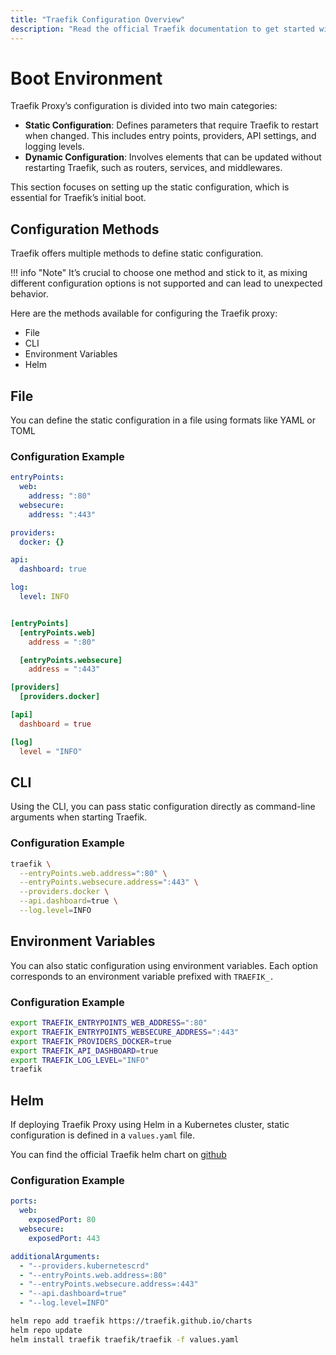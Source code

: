```yaml
---
title: "Traefik Configuration Overview"
description: "Read the official Traefik documentation to get started with configuring the Traefik Proxy."
---
```


# Boot Environment

Traefik Proxy’s configuration is divided into two main categories:

- **Static Configuration**: Defines parameters that require Traefik to restart when changed. This includes entry points, providers, API settings, and logging levels.
- **Dynamic Configuration**: Involves elements that can be updated without restarting Traefik, such as routers, services, and middlewares.

This section focuses on setting up the static configuration, which is essential for Traefik’s initial boot.

## Configuration Methods

Traefik offers multiple methods to define static configuration. 

!!! info "Note"
    It’s crucial to choose one method and stick to it, as mixing different configuration options is not supported and can lead to unexpected behavior.

Here are the methods available for configuring the Traefik proxy:

- File
- CLI
- Environment Variables
- Helm

## File

You can define the static configuration in a file using formats like YAML or TOML

### Configuration Example

```yaml tab="traefik.yml (YAML)"
entryPoints:
  web:
    address: ":80"
  websecure:
    address: ":443"

providers:
  docker: {}

api:
  dashboard: true

log:
  level: INFO
```

```toml tab="traefik.yml (TOML)"

[entryPoints]
  [entryPoints.web]
    address = ":80"

  [entryPoints.websecure]
    address = ":443"

[providers]
  [providers.docker]

[api]
  dashboard = true

[log]
  level = "INFO"
```

## CLI

Using the CLI, you can pass static configuration directly as command-line arguments when starting Traefik. 

### Configuration Example

```sh tab="CLI"
traefik \
  --entryPoints.web.address=":80" \
  --entryPoints.websecure.address=":443" \
  --providers.docker \
  --api.dashboard=true \
  --log.level=INFO
```

## Environment Variables

You can also static configuration using environment variables. Each option corresponds to an environment variable prefixed with `TRAEFIK_.`

### Configuration Example

```sh tab="ENV"
export TRAEFIK_ENTRYPOINTS_WEB_ADDRESS=":80"
export TRAEFIK_ENTRYPOINTS_WEBSECURE_ADDRESS=":443"
export TRAEFIK_PROVIDERS_DOCKER=true
export TRAEFIK_API_DASHBOARD=true
export TRAEFIK_LOG_LEVEL="INFO"
traefik
```

## Helm

If deploying Traefik Proxy using Helm in a Kubernetes cluster, static configuration is defined in a `values.yaml` file. 

You can find the official Traefik helm chart on [github](https://github.com/traefik/traefik-helm-chart/blob/master/traefik/VALUES.md)

### Configuration Example

```yaml tab="values.yaml"
ports:
  web:
    exposedPort: 80
  websecure:
    exposedPort: 443

additionalArguments:
  - "--providers.kubernetescrd"
  - "--entryPoints.web.address=:80"
  - "--entryPoints.websecure.address=:443"
  - "--api.dashboard=true"
  - "--log.level=INFO"
```

```sh tab="Helm Commands"
helm repo add traefik https://traefik.github.io/charts
helm repo update
helm install traefik traefik/traefik -f values.yaml
```
